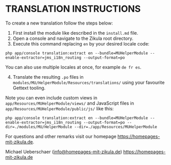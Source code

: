# TRANSLATION INSTRUCTIONS

To create a new translation follow the steps below:

1. First install the module like described in the `install.md` file.
2. Open a console and navigate to the Zikula root directory.
3. Execute this command replacing `en` by your desired locale code:

`php app/console translation:extract en --bundle=MUHelperModule --enable-extractor=jms_i18n_routing --output-format=po`

You can also use multiple locales at once, for example `de fr es`.

4. Translate the resulting `.po` files in `modules/MU/HelperModule/Resources/translations/` using your favourite Gettext tooling.

Note you can even include custom views in `app/Resources/MUHelperModule/views/` and JavaScript files in `app/Resources/MUHelperModule/public/js/` like this:

`php app/console translation:extract en --bundle=MUHelperModule --enable-extractor=jms_i18n_routing --output-format=po --dir=./modules/MU/HelperModule --dir=./app/Resources/MUHelperModule`

For questions and other remarks visit our homepage https://homepages-mit-zikula.de.

Michael Ueberschaer (info@homepages-mit-zikula.de)
https://homepages-mit-zikula.de
